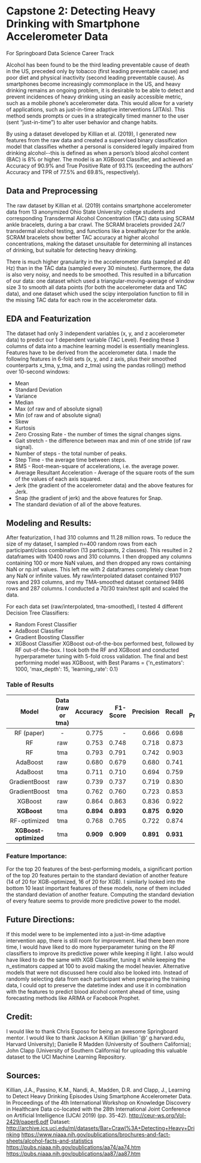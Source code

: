 # Capstone 2: Detecting Heavy Drinking with Smartphone Accelerometer Data
For Springboard Data Science Career Track

Alcohol has been found to be the third leading preventable cause of death in the US, preceded only by tobacco (first leading preventable cause) and poor diet and physical inactivity (second leading preventable cause). As smartphones become increasingly commonplace in the US, and heavy drinking remains an ongoing problem, it is desirable to be able to detect and prevent incidences of heavy drinking using an easily accessible metric, such as a mobile phone’s accelerometer data. This would allow for a variety of applications, such as just-in-time adaptive interventions (JITAIs). This method sends prompts or cues in a strategically timed manner to the user (sent “just-in-time”) to alter user behavior and change habits.

By using a dataset developed by Killian et al. (2019), I generated new features from the raw data and created a supervised binary classification model that classifies whether a personal is considered legally impaired from drinking alcohol--this is defined as when a person’s blood alcohol content (BAC) is 8% or higher. The model is an XGBoost Classifier, and achieved an Accuracy of 90.9% and True Positive Rate of 93.1% (exceeding the authors’ Accuracy and TPR of 77.5% and 69.8%, respectively).

## Data and Preprocessing

The raw dataset by Killian et al. (2019) contains smartphone accelerometer data from 13 anonymized Ohio State University college students and corresponding Transdermal Alcohol Concentration (TAC) data using SCRAM ankle bracelets, during a bar crawl. The SCRAM bracelets provided 24/7 transdermal alcohol testing, and functions like a breathalyzer for the ankle. SCRAM bracelets show better TAC accuracy at higher alcohol concentrations, making the dataset unsuitable for determining all instances of drinking, but suitable for detecting heavy drinking. 

There is much higher granularity in the accelerometer data (sampled at 40 Hz) than in the TAC data (sampled every 30 minutes). Furthermore, the data is also very noisy, and needs to be smoothed. This resulted in a bifurcation of our data: one dataset which used a triangular-moving-average of window size 3 to smooth all data points (for both the accelerometer data and TAC data), and one dataset which used the scipy interpolation function to fill in the missing TAC data for each row in the accelerometer data.

## EDA and Featurization

The dataset had only 3 independent variables (x, y, and z accelerometer data) to predict our 1 dependent variable (TAC Level). Feeding these 3 columns of data into a machine learning model is essentially meaningless. Features have to be derived from the accelerometer data. I made the following features in 6-fold sets (x, y, and z axis, plus their smoothed counterparts x_tma, y_tma, and z_tma) using the pandas rolling() method over 10-second windows:
 * Mean
 * Standard Deviation
 * Variance
 * Median
 * Max (of raw and of absolute signal)
 * Min (of raw and of absolute signal)
 * Skew
 * Kurtosis
 * Zero Crossing Rate - the number of times the signal changes signs.
 * Gait stretch - the difference between max and min of one stride (of raw signal).
 * Number of steps - the total number of peaks.
 * Step Time - the average time between steps.
 * RMS - Root-mean-square of accelerations, i.e. the average power.
 * Average Resultant Acceleration - Average of the square roots of the sum of the values of each axis squared.
 * Jerk (the gradient of the accelerometer data) and the above features for Jerk.
 * Snap (the gradient of jerk) and the above features for Snap.
 * The standard deviation of all of the above features.

## Modeling and Results:

After featurization, I had 310 columns and 11.28 million rows. To reduce the size of my dataset, I sampled n=400 random rows from each participant/class combination (13 participants, 2 classes). This resulted in 2 dataframes with 10400 rows and 310 columns. I then dropped any columns containing 100 or more NaN values, and then dropped any rows containing NaN or np.inf values. This left me with 2 dataframes completely clean from any NaN or infinite values. My raw/interpolated dataset contained 9107 rows and 293 columns, and my TMA-smoothed dataset contained 9486 rows and 287 columns. I conducted a 70/30 train/test split and scaled the data.

For each data set (raw/interpolated, tma-smoothed), I tested 4 different Decision Tree Classifiers: 
 * Random Forest Classifier
 * AdaBoost Classifier
 * Gradient Boosting Classifier
 * XGBoost Classifier
XGBoost out-of-the-box performed best, followed by RF out-of-the-box. I took both the RF and XGBoost and conducted hyperparameter tuning with 5-fold cross validation. The final and best performing model was XGBoost, with Best Params = {'n_estimators': 1000, 'max_depth': 15, 'learning_rate': 0.1}

### Table of Results
|Model|Data (raw or tma)|Accuracy|F1-Score|Precision|Recall|Avg Precision|ROC AUC|Runtime|
|:-:|:-:|--:|--:|--:|--:|--:|--:|--:|
|RF (paper)|-|0.775|-|0.666|0.698|-|-|-|
|RF|raw|0.753|0.748|0.718|0.873|0.82|0.69|__2.526__|
|RF|tma|0.793|0.791|0.742|0.903|0.88|0.72|2.692|
|AdaBoost|raw|0.680|0.679|0.680|0.741|0.75|0.64|34.953|
|AdaBoost|tma|0.711|0.710|0.694|0.759|0.79|0.65|35.277|
|GradientBoost|raw|0.739|0.737|0.719|0.830|0.81|0.69|85.575|
|GradientBoost|tma|0.762|0.760|0.723|0.853|0.84|0.69|83.256|
|XGBoost|raw|0.864|0.863|0.836|0.922|0.94|0.81|4.655|
|__XGBoost__|tma|__0.894__|__0.893__|__0.875__|__0.920__|__0.96__|__0.84__|3.641|
|RF-optimized|tma|0.768|0.765|0.722|0.874|0.85|0.69|__0.528__|
|__XGBoost-optimized__|tma|__0.909__|__0.909__|__0.891__|__0.931__|__0.97__|__0.86__|32.856|

### Feature Importance:

For the top 20 features of the best-performing models, a significant portion of the top 20 features pertain to the standard deviation of another feature (14 of 20 for XGB-optimized, 16 of 20 for XGB). I similarly looked into the bottom 10 least important features of these models, none of them included the standard deviation of another feature. Computing the standard deviation of every feature seems to provide more predictive power to the model.

## Future Directions:
If this model were to be implemented into a just-in-time adaptive intervention app, there is still room for improvement. Had there been more time, I would have liked to do more hyperparameter tuning on the RF classifiers to improve its predictive power while keeping it light. I also would have liked to do the same with XGB Classifier, tuning it while keeping the n_estimators capped at 100 to avoid making the model heavier.
Alternative models that were not discussed here could also be looked into. Instead of randomly selecting data from each participant when preparing the training data, I could opt to preserve the datetime index and use it in combination with the features to predict blood alcohol content ahead of time, using forecasting methods like ARIMA or Facebook Prophet.

## Credit:
I would like to thank Chris Esposo for being an awesome Springboard mentor.
I would like to thank Jackson A Killian (jkillian '@' g.harvard.edu, Harvard University); Danielle R Madden (University of Southern California); John Clapp (University of Southern California) for uploading this valuable dataset to the UCI Machine Learning Repository.

## Sources:
Killian, J.A., Passino, K.M., Nandi, A., Madden, D.R. and Clapp, J., Learning to Detect Heavy Drinking Episodes Using Smartphone Accelerometer Data. In Proceedings of the 4th International Workshop on Knowledge Discovery in Healthcare Data co-located with the 28th International Joint Conference on Artificial Intelligence (IJCAI 2019) (pp. 35-42). http://ceur-ws.org/Vol-2429/paper6.pdf
Dataset: http://archive.ics.uci.edu/ml/datasets/Bar+Crawl%3A+Detecting+Heavy+Drinking
https://www.niaaa.nih.gov/publications/brochures-and-fact-sheets/alcohol-facts-and-statistics
https://pubs.niaaa.nih.gov/publications/aa74/aa74.htm
https://pubs.niaaa.nih.gov/publications/aa87/aa87.htm
